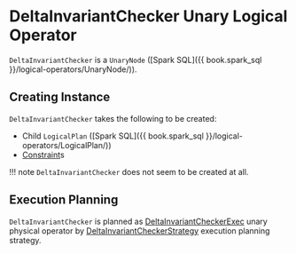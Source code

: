 # DeltaInvariantChecker Unary Logical Operator

`DeltaInvariantChecker` is a `UnaryNode` ([Spark SQL]({{ book.spark_sql }}/logical-operators/UnaryNode/)).

## Creating Instance

`DeltaInvariantChecker` takes the following to be created:

* <span id="child"> Child `LogicalPlan` ([Spark SQL]({{ book.spark_sql }}/logical-operators/LogicalPlan/))
* <span id="deltaConstraints"> [Constraint](Constraint.md)s

!!! note
    `DeltaInvariantChecker` does not seem to be created at all.

## Execution Planning

`DeltaInvariantChecker` is planned as [DeltaInvariantCheckerExec](DeltaInvariantCheckerExec.md) unary physical operator by [DeltaInvariantCheckerStrategy](DeltaInvariantCheckerStrategy.md) execution planning strategy.
